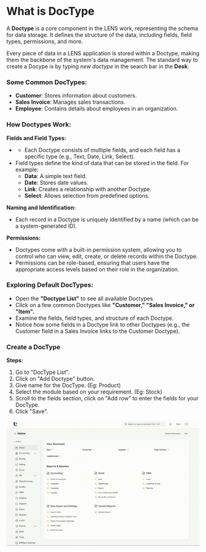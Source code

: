 # What is DocType

A **Doctype** is a core component in the LENS work, representing the schema for data storage. It defines the structure of the data, including fields, field types, permissions, and more.

Every piece of data in a LENS application is stored within a Doctype, making them the backbone of the system's data management. The standard way to create a Docype is by typing _new doctype_ in the search bar in the **Desk**.

### Some Common DocTypes:

-   **Customer**: Stores information about customers.
-   **Sales Invoice**: Manages sales transactions.
-   **Employee**: Contains details about employees in an organization.

### How Doctypes Work:

**Fields and Field Types:**

-   -   Each Doctype consists of multiple fields, and each field has a specific type (e.g., Text, Date, Link, Select).
-   Field types define the kind of data that can be stored in the field. For example:
    -   **Data**: A simple text field.
    -   **Date**: Stores date values.
    -   **Link**: Creates a relationship with another Doctype.
    -   **Select**: Allows selection from predefined options.

**Naming and Identification:**

-   Each record in a Doctype is uniquely identified by a name (which can be a system-generated ID).

**Permissions:**

-   Doctypes come with a built-in permission system, allowing you to control who can view, edit, create, or delete records within the Doctype.
-   Permissions can be role-based, ensuring that users have the appropriate access levels based on their role in the organization.

### Exploring Default DocTypes:

 - Open the **"Doctype List"** to see all available Doctypes.
 -  Click on a few common Doctypes like **"Customer," "Sales Invoice," or "Item".**
-   Examine the fields, field types, and structure of each Doctype.
- Notice how some fields in a Doctype link to other Doctypes (e.g., the Customer field in a Sales Invoice links to the Customer Doctype).

### Create a DocType
**Steps:**

 1. Go to "DocType List".
 2. Click on "Add Doctype" button.
 3. Give name for the DocType. (Eg: Product)
 4. Select the module based on your requirement. (Eg: Stock)
 5. Scroll to the fields section, click on "Add row" to enter the fields for your DocType.
 6. Click "Save".

![Create a New DocType](https://github.com/lmnaslimited/wedha/blob/framework/lms/media/Doctype%20Creation%20%281%29.gif?raw=true)

<!--stackedit_data:
eyJoaXN0b3J5IjpbLTY2ODMxNTQ4Niw1MDg1NjUxNDAsLTQxNj
EzMjQ1OSwxNjM2MzA1ODEsNjQwMTc5MzMxLC0xOTAxODAxMTAx
LDIwODUyMjAwMSwxOTQ4NzQwNTYsLTE3MDAxNTg5OTYsMTMyMz
Y5MzE0LDE3MDQ1NzkyNCwyMTcwOTM4MTBdfQ==
-->